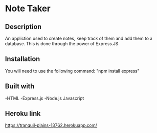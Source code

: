 # Note Taker 

## Description 
An appliction used to create notes, keep track of them and add them to a database. This is done through the power of Express.JS 

## Installation
You will need to use the following command: "npm install express"

## Built with 
-HTML
-Express.js
-Node.js
Javascript

## Heroku link
https://tranquil-plains-13762.herokuapp.com/
